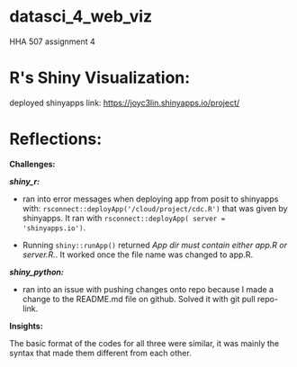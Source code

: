 # datasci_4_web_viz
HHA 507 assignment 4

# R's Shiny Visualization:

deployed shinyapps link: <https://joyc3lin.shinyapps.io/project/>

# Reflections:

**Challenges:** 

**_shiny_r:_** 

+ ran into error messages when deploying app from posit to shinyapps with: <code>rsconnect::deployApp('/cloud/project/cdc.R')</code> that was given by shinyapps. It ran with <code>rsconnect::deployApp( server = 'shinyapps.io')</code>. 

+ Running <code>shiny::runApp()</code> returned _App dir must contain either app.R or server.R._. It worked once the file name was changed to app.R. 

**_shiny_python:_** 

+ ran into an issue with pushing changes onto repo because I made a change to the README.md file on github. Solved it with git pull repo-link. 

**Insights:** 

The basic format of the codes for all three were similar, it was mainly the syntax that made them different from each other. 
